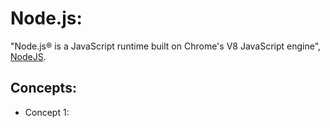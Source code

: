 # Node.js:

"Node.js® is a JavaScript runtime built on Chrome's V8 JavaScript engine", [NodeJS](https://nodejs.org/en/).

## Concepts:
- Concept 1: